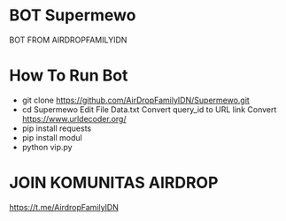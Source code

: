 # BOT Supermewo
BOT FROM AIRDROPFAMILYIDN
# How To Run Bot
- git clone https://github.com/AirDropFamilyIDN/Supermewo.git
- cd Supermewo
  Edit File Data.txt Convert query_id to URL
  link Convert https://www.urldecoder.org/
- pip install requests 
- pip install modul 
- python vip.py


# JOIN KOMUNITAS AIRDROP 
https://t.me/AirdropFamilyIDN
